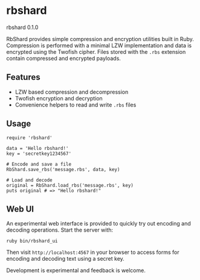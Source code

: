 # rbshard

rbshard 0.1.0

RbShard provides simple compression and encryption utilities built in Ruby.
Compression is performed with a minimal LZW implementation and data is
encrypted using the Twofish cipher. Files stored with the `.rbs` extension
contain compressed and encrypted payloads.

## Features

* LZW based compression and decompression
* Twofish encryption and decryption
* Convenience helpers to read and write `.rbs` files

## Usage

```
require 'rbshard'

data = 'Hello rbshard!'
key = 'secretkey1234567'

# Encode and save a file
RbShard.save_rbs('message.rbs', data, key)

# Load and decode
original = RbShard.load_rbs('message.rbs', key)
puts original # => "Hello rbshard!"
```

## Web UI

An experimental web interface is provided to quickly try out encoding and
decoding operations. Start the server with:

```
ruby bin/rbshard_ui
```

Then visit `http://localhost:4567` in your browser to access forms for encoding
and decoding text using a secret key.

Development is experimental and feedback is welcome.
